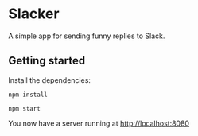 # Slacker

A simple app for sending funny replies to Slack.


## Getting started

Install the dependencies:

    npm install

    npm start
    
You now have a server running at [http://localhost:8080](http://localhost:8080)
